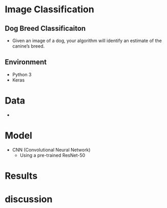 # Image Classification
## Dog Breed Classificaiton
- Given an image of a dog, your algorithm will identify an estimate of the canine’s breed. 

## Environment
- Python 3
- Keras


# Data
- 

# Model
- CNN (Convolutional Neural Network)
  - Using a pre-trained ResNet-50

# Results


# discussion


